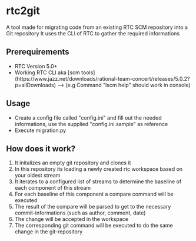 # rtc2git
A tool made for migrating code from an existing RTC SCM repository into a Git repository
It uses the CLI of RTC to gather the required informations

## Prerequirements
<ul>
<li> RTC Version 5.0+ </li>
<li> Working RTC CLI aka [scm tools](https://www.jazz.net/downloads/rational-team-concert/releases/5.0.2?p=allDownloads)  --> (e.g Command "lscm help" should work in console) </li>
</ul>

## Usage
<ul>
<li>Create a config file called "config.ini" and fill out the needed informations, use the supplied "config.ini.sample" as reference</li>
<li>Execute migration.py</li>
</ul>

## How does it work?
<ol>
<li>It initalizes an empty git repository and clones it</li>
<li>In this repository its loading a newly created rtc workspace based on your oldest stream</li>
<li>It iterates to a configured list of streams to determine the baseline of each component of this stream</li>
<li>For each baseline of this component a compare command will be executed</li>
<li>The result of the compare will be parsed to get to the necessary commit-informations (such as author, comment, date)</li>
<li>The change will be accepted in the workspace</li>
<li>The corresponding git command will be executed to do the same change in the git-repository</li>
</ol>

